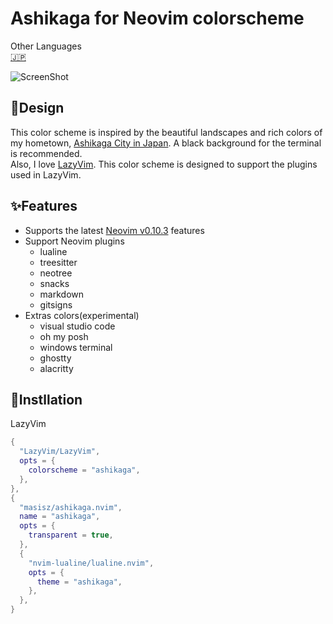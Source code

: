 # Ashikaga for Neovim colorscheme

Other Languages  
[🇯🇵](./README.ja.md)

![ScreenShot](https://github.com/user-attachments/assets/57e38997-1022-4047-bb73-98869a71adaf)

## 🎨Design

This color scheme is inspired by the beautiful landscapes and rich colors of my hometown, [Ashikaga City in Japan](https://www-city-ashikaga-tochigi-jp.translate.goog/index.html?_x_tr_sl=ja&_x_tr_tl=en&_x_tr_hl=ja&_x_tr_pto=wapp). A black background for the terminal is recommended.  
Also, I love [LazyVim](https://www.lazyvim.org). This color scheme is designed to support the plugins used in LazyVim.

## ✨Features

- Supports the latest [Neovim v0.10.3](https://github.com/neovim/neovim/releases/tag/v0.10.3) features
- Support Neovim plugins
  - lualine
  - treesitter
  - neotree
  - snacks
  - markdown
  - gitsigns
- Extras colors(experimental)
  - visual studio code
  - oh my posh
  - windows terminal
  - ghostty
  - alacritty

## 🚀Instllation

LazyVim

```lua
{
  "LazyVim/LazyVim",
  opts = {
    colorscheme = "ashikaga",
  },
},
{
  "masisz/ashikaga.nvim",
  name = "ashikaga",
  opts = {
    transparent = true,
  },
  {
    "nvim-lualine/lualine.nvim",
    opts = {
      theme = "ashikaga",
    },
  },
}
```
